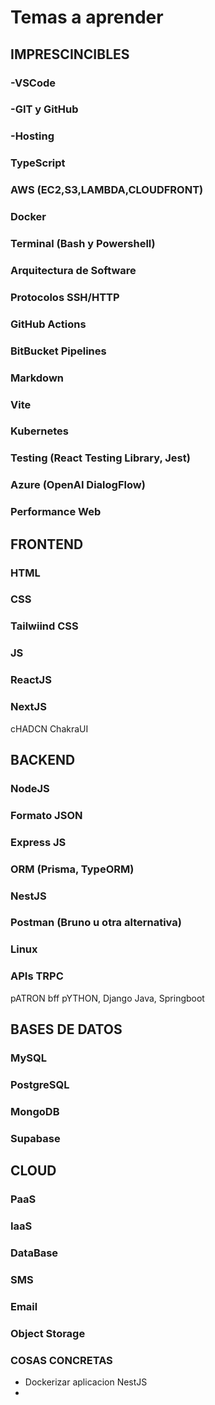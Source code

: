 # Temas a aprender
## IMPRESCINCIBLES
### -VSCode
### -GIT y GitHub
### -Hosting
### TypeScript
### AWS (EC2,S3,LAMBDA,CLOUDFRONT)
### Docker
### Terminal (Bash y Powershell)
### Arquitectura de Software
### Protocolos SSH/HTTP
### GitHub Actions
### BitBucket Pipelines
### Markdown
### Vite
### Kubernetes
### Testing (React Testing Library, Jest)
### Azure (OpenAI DialogFlow)
### Performance Web

## FRONTEND
### HTML
### CSS
### Tailwiind CSS
### JS
### ReactJS
### NextJS
cHADCN
ChakraUI

## BACKEND
### NodeJS
### Formato JSON
### Express JS
### ORM (Prisma, TypeORM)
### NestJS
### Postman (Bruno u otra alternativa)
### Linux
### APIs TRPC
pATRON bff
pYTHON, Django
Java, Springboot

## BASES DE DATOS
### MySQL
### PostgreSQL
### MongoDB
### Supabase

## CLOUD
### PaaS
### IaaS
### DataBase
### SMS
### Email
### Object Storage

### COSAS CONCRETAS
- Dockerizar aplicacion NestJS
- 
